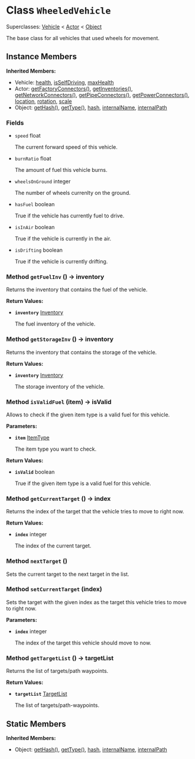 # Class <code>WheeledVehicle</code>

Superclasses: <a href="Vehicle.md">Vehicle</a> < <a href="Actor.md">Actor</a> < <a href="Object.md">Object</a>

The base class for all vehicles that used wheels for movement.
## Instance Members
<b>Inherited Members:</b>
- Vehicle: <a href="Vehicle.md#user-content-health">health</a>, <a href="Vehicle.md#user-content-is-self-driving">isSelfDriving</a>, <a href="Vehicle.md#user-content-max-health">maxHealth</a>
- Actor: <a href="Actor.md#user-content-get-factory-connectors">getFactoryConnectors()</a>, <a href="Actor.md#user-content-get-inventories">getInventories()</a>, <a href="Actor.md#user-content-get-network-connectors">getNetworkConnectors()</a>, <a href="Actor.md#user-content-get-pipe-connectors">getPipeConnectors()</a>, <a href="Actor.md#user-content-get-power-connectors">getPowerConnectors()</a>, <a href="Actor.md#user-content-location">location</a>, <a href="Actor.md#user-content-rotation">rotation</a>, <a href="Actor.md#user-content-scale">scale</a>
- Object: <a href="Object.md#user-content-get-hash">getHash()</a>, <a href="Object.md#user-content-get-type">getType()</a>, <a href="Object.md#user-content-hash">hash</a>, <a href="Object.md#user-content-internal-name">internalName</a>, <a href="Object.md#user-content-internal-path">internalPath</a>
### Fields
- <code id="speed">speed</code> float

  The current forward speed of this vehicle.
- <code id="burn-ratio">burnRatio</code> float

  The amount of fuel this vehicle burns.
- <code id="wheels-on-ground">wheelsOnGround</code> integer

  The number of wheels currenlty on the ground.
- <code id="has-fuel">hasFuel</code> boolean

  True if the vehicle has currently fuel to drive.
- <code id="is-in-air">isInAir</code> boolean

  True if the vehicle is currently in the air.
- <code id="is-drifting">isDrifting</code> boolean

  True if the vehicle is currently drifting.
### Method <code id="get-fuel-inv">getFuelInv</code> () → inventory
Returns the inventory that contains the fuel of the vehicle.


<b>Return Values:</b>

- <code><b>inventory</b></code> <a href="Inventory.md">Inventory</a>

  The fuel inventory of the vehicle.
### Method <code id="get-storage-inv">getStorageInv</code> () → inventory
Returns the inventory that contains the storage of the vehicle.


<b>Return Values:</b>

- <code><b>inventory</b></code> <a href="Inventory.md">Inventory</a>

  The storage inventory of the vehicle.
### Method <code id="is-valid-fuel">isValidFuel</code> (item) → isValid
Allows to check if the given item type is a valid fuel for this vehicle.

<b>Parameters:</b>

- <code><b>item</b></code> <a href="ItemType.md">ItemType</a>

  The item type you want to check.

<b>Return Values:</b>

- <code><b>isValid</b></code> boolean

  True if the given item type is a valid fuel for this vehicle.
### Method <code id="get-current-target">getCurrentTarget</code> () → index
Returns the index of the target that the vehicle tries to move to right now.


<b>Return Values:</b>

- <code><b>index</b></code> integer

  The index of the current target.
### Method <code id="next-target">nextTarget</code> ()
Sets the current target to the next target in the list.


### Method <code id="set-current-target">setCurrentTarget</code> (index)
Sets the target with the given index as the target this vehicle tries to move to right now.

<b>Parameters:</b>

- <code><b>index</b></code> integer

  The index of the target this vehicle should move to now.

### Method <code id="get-target-list">getTargetList</code> () → targetList
Returns the list of targets/path waypoints.


<b>Return Values:</b>

- <code><b>targetList</b></code> <a href="TargetList.md">TargetList</a>

  The list of targets/path-waypoints.
## Static Members
<b>Inherited Members:</b>
- Object: <a href="Object.md#user-content-s-get-hash">getHash()</a>, <a href="Object.md#user-content-s-get-type">getType()</a>, <a href="Object.md#user-content-s-hash">hash</a>, <a href="Object.md#user-content-s-internal-name">internalName</a>, <a href="Object.md#user-content-s-internal-path">internalPath</a>